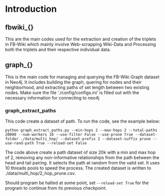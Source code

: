 # Introduction

## fbwiki_{}
This are the main codes used for the extraction and creation of the triplets in FB-Wiki which mainly involve Web-scrapping Wiki-Data and Processing both the triplets and their respective individual data.

## graph_{}
This is the main code for managing and querying the FB-Wiki Graph dataset in Neo4j. It includes building the graph, quering for nodes and their neighborhood, and extracting paths of set length between two existing nodes.
Make sure the file './config/configs.ini' is filled out with the necessary information for connecting to neo4j

### graph_extract_paths
This code create a dataset of path.
To run the code, see the example below:
```
python graph_extract_paths.py --min-hops 2 --max-hops 2 --total-paths 20000 --num-workers 10 --use-filter False --use-prune True --dataset-folder ./data/multi_hop/ --dataset-prefix 2 --dataset-suffix prune --use-rand-path True --reload-set False
```
The code above create a path dataset of size 20k with a min and max hop of 2, removing any non-informative relationships from the path between the head and tail pairing. It selects the path at random from the valid set. It uses 10 threads pools to speed the process. The created dataset is written to ./data/multi_hop/2_hop_prune.csv.

Should program be halted at some point, set `--reload-set True` for the program to continue from its previous checkpoint. 
